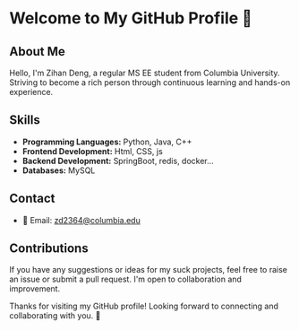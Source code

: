 # Welcome to My GitHub Profile 👋

## About Me
Hello, I'm Zihan Deng, a regular MS EE student from Columbia University. Striving to become a rich person through continuous learning and hands-on experience.

## Skills
- **Programming Languages:** Python, Java, C++
- **Frontend Development:** Html, CSS, js
- **Backend Development:** SpringBoot, redis, docker...
- **Databases:** MySQL

## Contact
- 📧 Email: zd2364@columbia.edu

## Contributions
If you have any suggestions or ideas for my suck projects, feel free to raise an issue or submit a pull request. I'm open to collaboration and improvement.

Thanks for visiting my GitHub profile! Looking forward to connecting and collaborating with you. 🚀

